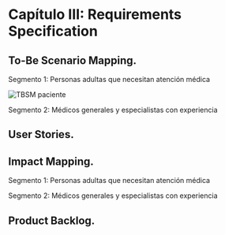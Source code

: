 # Capítulo III: Requirements Specification

## To-Be Scenario Mapping.

Segmento 1: Personas adultas que necesitan atención médica

![TBSM paciente](../assets/TBSM-paciente.png)

Segmento 2: Médicos generales y especialistas con experiencia



## User Stories.



## Impact Mapping.

Segmento 1: Personas adultas que necesitan atención médica



Segmento 2: Médicos generales y especialistas con experiencia

## Product Backlog.